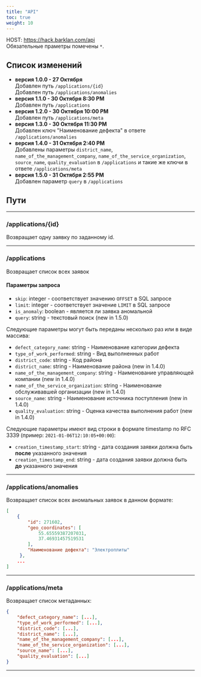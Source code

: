 ```yaml
---
title: "API"
toc: true
weight: 10
---
```


HOST: <https://hack.barklan.com/api> \
Обязательные праметры помечены `*`.

## Список изменений

- **версия 1.0.0 - 27 Октября** \
   Добавлен путь `/applications/{id}` \
   Добавлен путь `/applications/anomalies`
- **версия 1.1.0 - 30 Октября 8:30 PM** \
   Добавлен путь `/applications`
- **версия 1.2.0 - 30 Октября 10:00 PM** \
   Добавлен путь `/applications/meta`
- **версия 1.3.0 - 30 Октября 11:30 PM** \
   Добавлен ключ "Наименование дефекта" в ответе `/applications/anomalies`
- **версия 1.4.0 - 31 Октября 2:40 PM** \
   Добавлены параметры `district_name`, `name_of_the_management_company`, `name_of_the_service_organization`, `source_name`, `quality_evaluation` в `/applications` и такие же ключи в ответе `/applications/meta`
- **версия 1.5.0 - 31 Октября 2:55 PM** \
   Добавлен параметр `query` в `/applications`

## Пути

---

### /applications/{id}

Возвращает одну заявку по заданному id.

---

### /applications

Возвращает список всех заявок

#### Параметры запроса

- `skip`: integer - соответствует значению `OFFSET` в SQL запросе
- `limit`: integer - соответствует значение `LIMIT` в SQL запросе
- `is_anomaly`: boolean - является ли заявка аномальной
- `query`: string - текстовый поиск (new in 1.5.0)

Следующие параметры могут быть переданы несколько раз или в виде массива:

- `defect_category_name`: string - Наименование категории дефекта
- `type_of_work_performed`: string - Вид выполненных работ
- `district_code`: string - Код района
- `district_name`: string - Наименование района (new in 1.4.0)
- `name_of_the_management_company`: string - Наименование управляющей компании (new in 1.4.0)
- `name_of_the_service_organization`: string - Наименование обслуживавшей организации (new in 1.4.0)
- `source_name`: string - Наименование источника поступления (new in 1.4.0)
- `quality_evaluation`: string - Оценка качества выполнения работ (new in 1.4.0)

Следующие параметры имеют вид строки в формате timestamp по RFC 3339 (пример: `2021-01-06T12:10:05+00:00`):

- `creation_timestamp_start`: string - дата создания заявки должна быть **после** указанного значения
- `creation_timestamp_end`: string - дата создания заявки должна быть **до** указанного значения

---

### /applications/anomalies

Возвращает список всех аномальных заявок в данном формате:

```json
[
    {
        "id": 271602,
        "geo_coordinates": [
            55.65559387207031,
            37.46931457519531
        ],
        "Наименование дефекта": "Электроплиты"
     },
    ...
]
```

---

### /applications/meta

Возвращает список метаданных:

```json
{
    "defect_category_name": [...],
    "type_of_work_performed": [...],
    "district_code": [...],
    "district_name": [...],
    "name_of_the_management_company": [...],
    "name_of_the_service_organization": [...],
    "source_name": [...],
    "quality_evaluation": [...]
}
```

---
